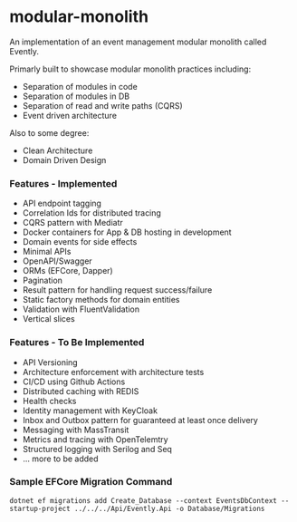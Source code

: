 # modular-monolith

An implementation of an event management modular monolith called Evently.

Primarly built to showcase modular monolith practices including:

- Separation of modules in code
- Separation of modules in DB
- Separation of read and write paths (CQRS)
- Event driven architecture

Also to some degree:

- Clean Architecture
- Domain Driven Design


### Features - Implemented

- API endpoint tagging
- Correlation Ids for distributed tracing
- CQRS pattern with Mediatr
- Docker containers for App & DB hosting in development
- Domain events for side effects
- Minimal APIs
- OpenAPI/Swagger
- ORMs (EFCore, Dapper)
- Pagination
- Result pattern for handling request success/failure
- Static factory methods for domain entities
- Validation with FluentValidation
- Vertical slices


### Features - To Be Implemented

- API Versioning
- Architecture enforcement with architecture tests
- CI/CD using Github Actions
- Distributed caching with REDIS
- Health checks
- Identity management with KeyCloak
- Inbox and Outbox pattern for guaranteed at least once delivery
- Messaging with MassTransit
- Metrics and tracing with OpenTelemtry
- Structured logging with Serilog and Seq
- ... more to be added


### Sample EFCore Migration Command

```dotnet ef migrations add Create_Database --context EventsDbContext --startup-project ../../../Api/Evently.Api -o Database/Migrations```


